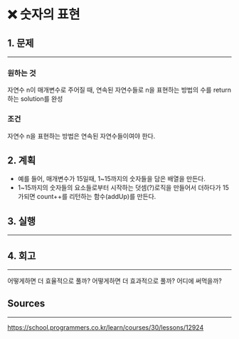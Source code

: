 # ❌ 숫자의 표현

## 1. 문제

---

### 원하는 것

자연수 n이 매개변수로 주어질 때, 연속된 자연수들로 n을 표현하는 방법의 수를 return하는 solution를 완성

### 조건

자연수 n을 표현하는 방법은 연속된 자연수들이여야 한다.

## 2. 계획

- 예를 들어, 매개변수가 15일때, 1~15까지의 숫자들을 담은 배열을 만든다.
- 1~15까지의 숫자들의 요소들로부터 시작하는 덧셈(?)로직을 만들어서 더하다가 15가되면 count++를 리턴하는 함수(addUp)를 만든다.

## 3. 실행

---

## 4. 회고

---

어떻게하면 더 효율적으로 풀까?
어떻게하면 더 효과적으로 풀까?
어디에 써먹을까?

## Sources

---

https://school.programmers.co.kr/learn/courses/30/lessons/12924
